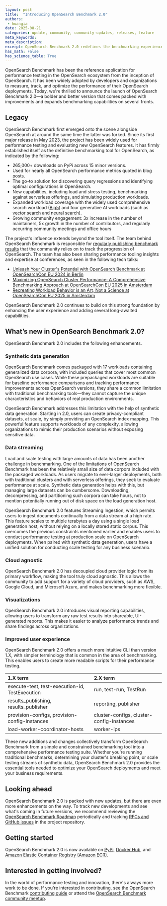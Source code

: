```yaml
---
layout: post
title:  "Introducing OpenSearch Benchmark 2.0"
authors:
 - hoangia
date: 2025-08-21
categories: update, community, community-updates, releases, feature
meta_keywords:
meta_description:
excerpt: OpenSearch Benchmark 2.0 redefines the benchmarking experience and introduces long-awaited features that offer users the essential tools needed to measure, track, and optimize OpenSearch performance.
has_math: False
has_science_table: True
---
```


OpenSearch Benchmark has been the reference application for performance testing in the OpenSearch ecosystem from the inception of OpenSearch. It has been widely adopted by developers and organizations to measure, track, and optimize the performance of their OpenSearch deployments. Today, we're thrilled to announce the launch of OpenSearch Benchmark 2.0—a bolder and better version that comes packed with improvements and expands benchmarking capabilities on several fronts.

## Legacy

OpenSearch Benchmark first emerged onto the scene alongside OpenSearch at around the same time the latter was forked. Since its first major release in May 2023, the project has been widely used for performance testing and evaluating new OpenSearch features. It has firmly established itself as the definitive benchmarking tool for OpenSearch, as indicated by the following:

* 265,000+ downloads on PyPi across 15 minor versions.
* Used for nearly all OpenSearch performance metrics quoted in blog posts.
* The go-to solution for discovering query regressions and identifying optimal configurations in OpenSearch.
* New capabilities, including load and stress testing, benchmarking against serverless offerings, and simulating production workloads.
* Expanded workload coverage with the widely used comprehensive search workload ([Big5](https://github.com/IanHoang/opensearch-benchmark-workloads/tree/main/big5)) and four generative AI workloads (such as [vector search](https://github.com/opensearch-project/opensearch-benchmark-workloads/tree/main/vectorsearch) and [neural search](https://github.com/opensearch-project/opensearch-benchmark-workloads/tree/main/neural_search)).
* Growing community engagement: 3x increase in the number of maintainers, 5x growth in the number of contributors, and regularly occurring community meetings and office hours

The project's influence extends beyond the tool itself. The team behind OpenSearch Benchmark is responsible for [regularly publishing benchmark results](https://opensearch.org/benchmarks/) that the community relies on to track the progression of OpenSearch. The team has also been sharing performance tooling insights and expertise at conferences, as seen in the following tech talks:

* [Unleash Your Cluster's Potential with OpenSearch Benchmark at OpenSearchCon EU 2024 in Berlin](https://www.youtube.com/watch?v=IKkZ0cQuMLI)
* [Maximizing OpenSearch Cluster Performance: A Comprehensive Benchmarking Approach at OpenSearchCon EU 2025 in Amsterdam](https://www.youtube.com/watch?v=yMIOeXuFN6U)
* [Recreating Workload Behavior is an Art, Not a Science at OpenSearchCon EU 2025 in Amsterdam](https://www.youtube.com/watch?v=vMeaAklGFwg)

OpenSearch Benchmark 2.0 continues to build on this strong foundation by enhancing the user experience and adding several long-awaited capabilities.

## What’s new in OpenSearch Benchmark 2.0?

OpenSearch Benchmark 2.0 includes the following enhancements.

### Synthetic data generation

OpenSearch Benchmark comes packaged with 17 workloads containing generalized data corpora, with included queries that cover most common OpenSearch use cases. While these prepackaged workloads are suitable for baseline performance comparisons and tracking performance improvements across OpenSearch versions, they share a common limitation with traditional benchmarking tools—they cannot capture the unique characteristics and behaviors of real production environments.

OpenSearch Benchmark addresses this limitation with the help of synthetic data generation. Starting in 2.0, users can create privacy-compliant datasets, at scale, by simply providing an OpenSearch index mapping. This powerful feature supports workloads of any complexity, allowing organizations to mimic their production scenarios without exposing sensitive data.

### Data streaming

Load and scale testing with large amounts of data has been another challenge in benchmarking. One of the limitations of OpenSearch Benchmark has been the relatively small size of data corpora included with the packaged workloads. As users migrate to ever-larger deployments, both with traditional clusters and with serverless offerings, they seek to evaluate performance at scale. Synthetic data generation helps with this, but managing large datasets can be cumbersome. Downloading, decompressing, and partitioning such corpora can take hours, not to mention potentially running out of disk space on the load generation host.

OpenSearch Benchmark 2.0 features Streaming Ingestion, which permits users to ingest documents continually from a data stream at a high rate. This feature scales to multiple terabytes a day using a single load generation host, without relying on a locally stored static corpus. This overcomes the previous constraints mentioned earlier and enables users to conduct performance testing at production scale on OpenSearch deployments. When paired with synthetic data generation, users have a unified solution for conducting scale testing for any business scenario.

### Cloud agnostic

OpenSearch Benchmark 2.0 has decoupled cloud provider logic from its primary workflow, making the tool truly cloud agnostic. This allows the community to add support for a variety of cloud providers, such as AWS, Google Cloud, and Microsoft Azure, and makes benchmarking more flexible.

### Visualizations

OpenSearch Benchmark 2.0 introduces visual reporting capabilities, allowing users to transform any raw test results into shareable, UI-generated reports. This makes it easier to analyze performance trends and share findings across organizations.

### Improved user experience

OpenSearch Benchmark 2.0 offers a much more intuitive CLI than version 1.X, with simpler terminology that is common in the area of benchmarking. This enables users to create more readable scripts for their performance testing.

1.X term | 2.X term |
:--- | :--- |
execute-test, test-execution-id, TestExecution | run, test-run, TestRun |
results_publishing, results_publisher | reporting, publisher |
provision-configs, provision-config-instances | cluster-configs, cluster-config-instances
load-worker-coordinator-hosts | worker-ips |

These new additions and changes collectively transform OpenSearch Benchmark from a simple and constrained benchmarking tool into a comprehensive performance testing suite. Whether you're running traditional benchmarks, determining your cluster's breaking point, or scale testing streams of synthetic data, OpenSearch Benchmark 2.0 provides the essential tools needed to optimize your OpenSearch deployments and meet your business requirements.

## Looking ahead

OpenSearch Benchmark 2.0 is packed with new updates, but there are even more enhancements on the way. To track new developments and see what's coming in future versions, we recommend reviewing the [OpenSearch Benchmark Roadmap](https://github.com/orgs/opensearch-project/projects/219) periodically and tracking [RFCs and GitHub issues](https://github.com/opensearch-project/opensearch-benchmark/issues) in the project repository.

## Getting started

OpenSearch Benchmark 2.0 is now available on [PyPi](https://pypi.org/project/opensearch-benchmark/), [Docker Hub](https://hub.docker.com/r/opensearchproject/opensearch-benchmark), and [Amazon Elastic Container Registry (Amazon ECR)](https://gallery.ecr.aws/opensearchproject/opensearch-benchmark).

## Interested in getting involved?

In the world of performance testing and innovation, there's always more work to be done. If you're interested in contributing, see the OpenSearch Benchmark [contributing guide](https://github.com/opensearch-project/opensearch-benchmark/blob/main/CONTRIBUTING.md) or attend the [OpenSearch Benchmark community meetup](https://www.meetup.com/opensearch/events/307446531/?eventOrigin=group_upcoming_events).

